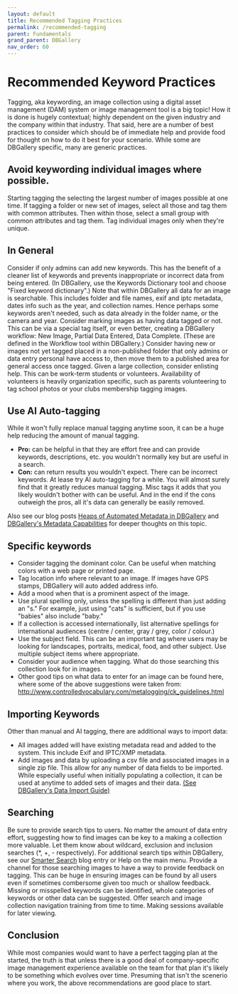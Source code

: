 ```yaml
---
layout: default
title: Recommended Tagging Practices
permalink: /recommended-tagging
parent: Fundamentals
grand_parent: DBGallery
nav_order: 60
---
```


# Recommended Keyword Practices

Tagging, aka keywording, an image collection using a digital asset management (DAM) system or image management tool is a big topic!  How it is done is hugely contextual; highly dependent on the given industry and the company within that industry.  That said, here are a number of best practices to consider which should be of immediate help and provide food for thought on how to do it best for your scenario.  While some are DBGallery specific, many are generic practices.

## Avoid keywording individual images where possible.
Starting tagging the selecting the largest number of images possible at one time.  If tagging a folder or new set of images, select all those and tag them with common attributes.  Then within those, select a small group with common attributes and tag them.  Tag individual images only when they're unique.

## In General
Consider if only admins can add new keywords.  This has the benefit of a cleaner list of keywords and prevents inappropriate or incorrect data from being entered.  (In DBGallery, use the Keywords Dictionary tool and choose "Fixed keyword dictionary".) Note that within DBGallery all data for an image is searchable.  This includes folder and file names, exif and iptc metadata, dates info such as the year, and collection names.  Hence perhaps some keywords aren't needed, such as data already in the folder name, or the camera and year. Consider marking images as having data tagged or not.  This can be via a special tag itself, or even better, creating a DBGallery workflow: New Image, Partial Data Entered, Data Complete.  (These are defined in the Workflow tool within DBGallery.) Consider having new or images not yet tagged placed in a non-published folder that only admins or data entry personal have access to, then move them to a published area for general access once tagged. Given a large collection, consider enlisting help.  This can be work-term students or volunteers.  Availability of volunteers is heavily organization specific, such as parents volunteering to tag school photos or your clubs membership tagging images.

## Use AI Auto-tagging
While it won't fully replace manual tagging anytime soon, it can be a huge help reducing the amount of manual tagging.

- **Pro:** can be helpful in that they are effort free and can provide keywords, descriptions, etc. you wouldn't normally key but are useful in a search.
- **Con:** can return results you wouldn't expect.  There can be incorrect keywords.
At lease try AI auto-tagging for a while.  You will almost surely find that it greatly reduces manual tagging.  Misc tags it adds that you likely wouldn't bother with can be useful.  And in the end if the cons outweigh the pros, all it's data can generally be easily removed.

Also see our blog posts <a href="https://dbgallery.com/heaps-of-metadata">Heaps of Automated Metadata in DBGallery</a> and <a href="https://dbgallery.com/metadatapost">DBGallery's Metadata Capabilities</a> for deeper thoughts on this topic.

## Specific keywords
- Consider tagging the dominant color.  Can be useful when matching colors with a web page or printed page.
- Tag location info where relevant to an image.  If images have GPS stamps, DBGallery will auto added address info.
- Add a mood when that is a prominent aspect of the image.
- Use plural spelling only, unless the spelling is different than just adding an "s." For example, just using "cats" is sufficient, but if you use "babies" also include "baby."
- If a collection is accessed internationally, list alternative spellings for international audiences (centre / center, gray / grey, color / colour.)
- Use the subject field.  This can be an important tag where users may be looking for landscapes, portraits, medical, food, and other subject.  Use multiple subject items where appropriate.
- Consider your audience when tagging.  What do those searching this collection look for in images.
- Other good tips on what data to enter for an image can be found here, where some of the above suggestions were taken from: <a href="http://www.controlledvocabulary.com/metalogging/ck_guidelines.html" target="_blank">http://www.controlledvocabulary.com/metalogging/ck_guidelines.html</a>

## Importing Keywords
Other than manual and AI tagging, there are additional ways to import data:

- All images added will have existing metadata read and added to the system.  This include Exif and IPTC/XMP metadata.
- Add images and data by uploading a csv file and associated images in a single zip file.  This allow for any number of data fields to be imported.  While especially useful when initially populating a collection, it can be used at anytime to added sets of images and their data.  <a href="https://dbgallery.com/download/DBGalleryDataImportGuide.pdf" target="_blank">(See DBGallery's Data Import Guide)</a>

## Searching
Be sure to provide search tips to users.  No matter the amount of data entry effort, suggesting how to find images can be key to a making a collection more valuable.  Let them know about wildcard, exclusion and inclusion searches (*, +, - respectively).  For additional search tips within DBGallery, see our <a href="https://dbgallery.com/introducing-a-smarter-search/" target="_blank">Smarter Search</a> blog entry or Help on the main menu. Provide a channel for those searching images to have a way to provide feedback on tagging.  This can be huge in ensuring images can be found by all users even if sometimes combersome given too much or shallow feedback.  Missing or misspelled keywords can be identified, whole categories of keywords or other data can be suggested. Offer search and image collection navigation training from time to time.  Making sessions available for later viewing.

## Conclusion
While most companies would want to have a perfect tagging plan at the started, the truth is that unless there is a good deal of company-specific image management experience available on the team for that plan it's likely to be something which evolves over time.  Presuming that isn't the scenerio where you work, the above recommendations are good place to start.

